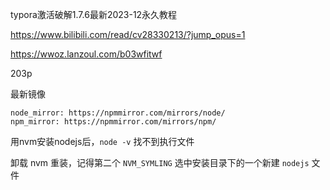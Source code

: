 

typora激活破解1.7.6最新2023-12永久教程

https://www.bilibili.com/read/cv28330213/?jump_opus=1

https://wwoz.lanzoul.com/b03wfitwf

203p



最新镜像

```
node_mirror: https://npmmirror.com/mirrors/node/
npm_mirror: https://npmmirror.com/mirrors/npm/
```



用nvm安装nodejs后，`node -v` 找不到执行文件

卸载 nvm 重装，记得第二个 `NVM_SYMLING` 选中安装目录下的一个新建 `nodejs` 文件



